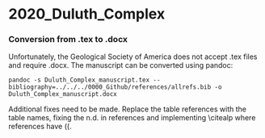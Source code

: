 # 2020_Duluth_Complex


### Conversion from .tex to .docx

Unfortunately, the Geological Society of America does not accept .tex files and require .docx. The manuscript can be converted using pandoc:

```
pandoc -s Duluth_Complex_manuscript.tex --bibliography=../../../0000_Github/references/allrefs.bib -o Duluth_Complex_manuscript.docx
```

Additional fixes need to be made. Replace the table references with the table names, fixing the n.d. in references and implementing \citealp where references have ((.
